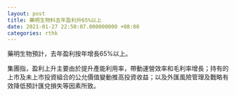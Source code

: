 ```yaml
---
layout: post
title: 藥明生物料去年盈利升65%以上
date: 2021-01-27 22:50:07.000000000 +08:00
categories: rthk
---
```


藥明生物預計，去年盈利按年增長65%以上。

集團指，盈利上升主要由於提升產能利用率，帶動運營效率和毛利率增長；持有的上市及未上市投資組合的公允價值變動推高投資收益；以及外匯風險管理及戰略有效降低預計匯兌損失等因素所致。
